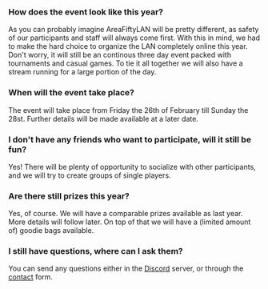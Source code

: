 ### How does the event look like this year?

As you can probably imagine AreaFiftyLAN will be pretty different, as safety of our participants and staff will always come first.
With this in mind, we had to make the hard choice to organize the LAN completely online this year.
Don't worry, it will still be an continous three day event packed with tournaments and casual games.
To tie it all together we will also have a stream running for a large portion of the day.

### When will the event take place?

The event will take place from Friday the 26th of February till Sunday the 28st. Further details will be made available at a later date.

### I don't have any friends who want to participate, will it still be fun?

Yes! There will be plenty of opportunity to socialize with other participants, and we will try to create groups of single players.

### Are there still prizes this year?

Yes, of course. We will have a comparable prizes available as last year. More details will follow later. On top of that we will have a (limited amount of) goodie bags available.

### I still have questions, where can I ask them?

You can send any questions either in the [Discord](https://discord.gg/QefnMzNGG6) server, or through the [contact](/contact) form.
